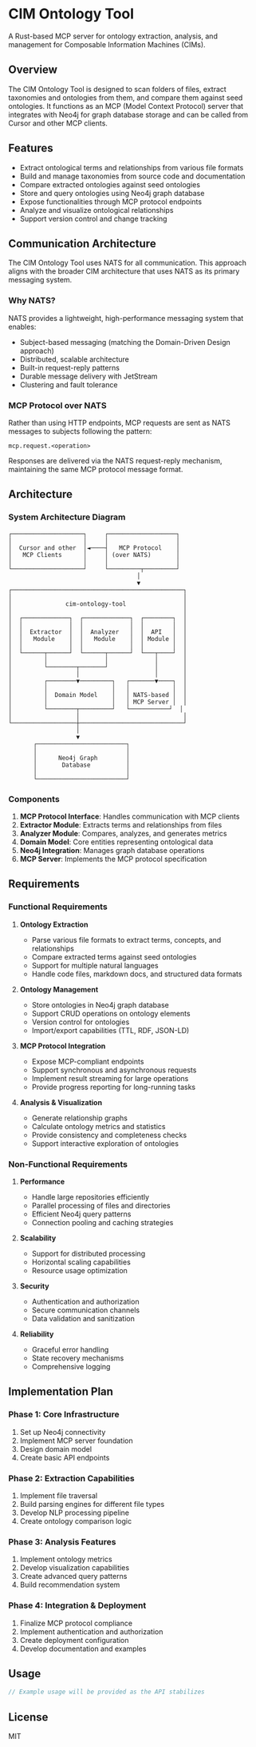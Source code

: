 # CIM Ontology Tool

A Rust-based MCP server for ontology extraction, analysis, and management for Composable Information Machines (CIMs).

## Overview

The CIM Ontology Tool is designed to scan folders of files, extract taxonomies and ontologies from them, and compare them against seed ontologies. It functions as an MCP (Model Context Protocol) server that integrates with Neo4j for graph database storage and can be called from Cursor and other MCP clients.

## Features

- Extract ontological terms and relationships from various file formats
- Build and manage taxonomies from source code and documentation
- Compare extracted ontologies against seed ontologies
- Store and query ontologies using Neo4j graph database
- Expose functionalities through MCP protocol endpoints
- Analyze and visualize ontological relationships
- Support version control and change tracking

## Communication Architecture

The CIM Ontology Tool uses NATS for all communication. This approach aligns with the broader CIM architecture that uses NATS as its primary messaging system.

### Why NATS?

NATS provides a lightweight, high-performance messaging system that enables:

- Subject-based messaging (matching the Domain-Driven Design approach)
- Distributed, scalable architecture
- Built-in request-reply patterns
- Durable message delivery with JetStream
- Clustering and fault tolerance

### MCP Protocol over NATS

Rather than using HTTP endpoints, MCP requests are sent as NATS messages to subjects following the pattern:

```
mcp.request.<operation>
```

Responses are delivered via the NATS request-reply mechanism, maintaining the same MCP protocol message format.

## Architecture

### System Architecture Diagram
```
┌────────────────────┐     ┌───────────────────┐
│                    │     │                   │
│  Cursor and other  │◄────┤   MCP Protocol    │
│   MCP Clients      │     │ (over NATS)       │
│                    │     │                   │
└────────────────────┘     └─────────┬─────────┘
                                    │
                                    ▼
┌────────────────────────────────────────────────┐
│                                                │
│               cim-ontology-tool                │
│                                                │
│  ┌─────────────┐  ┌─────────────┐  ┌────────┐  │
│  │             │  │             │  │        │  │
│  │  Extractor  │  │  Analyzer   │  │  API   │  │
│  │   Module    │  │   Module    │  │ Module │  │
│  │             │  │             │  │        │  │
│  └──────┬──────┘  └──────┬──────┘  └───┬────┘  │
│         │                │             │       │
│         └────────┬───────┘             │       │
│                  │                     │       │
│         ┌────────▼─────────┐   ┌───────▼────┐  │
│         │                  │   │            │  │
│         │  Domain Model    │   │ NATS-based │  │
│         │                  │   │ MCP Server │  │
│         └────────┬─────────┘   └───────────┘  │
│                  │                             │
└──────────────────┼─────────────────────────────┘
                   │
                   ▼
       ┌─────────────────────────┐
       │                         │
       │      Neo4j Graph        │
       │       Database          │
       │                         │
       └─────────────────────────┘
```

### Components

1. **MCP Protocol Interface**: Handles communication with MCP clients
2. **Extractor Module**: Extracts terms and relationships from files
3. **Analyzer Module**: Compares, analyzes, and generates metrics
4. **Domain Model**: Core entities representing ontological data
5. **Neo4j Integration**: Manages graph database operations
6. **MCP Server**: Implements the MCP protocol specification

## Requirements

### Functional Requirements

1. **Ontology Extraction**
   - Parse various file formats to extract terms, concepts, and relationships
   - Compare extracted terms against seed ontologies
   - Support for multiple natural languages
   - Handle code files, markdown docs, and structured data formats

2. **Ontology Management**
   - Store ontologies in Neo4j graph database
   - Support CRUD operations on ontology elements
   - Version control for ontologies
   - Import/export capabilities (TTL, RDF, JSON-LD)

3. **MCP Protocol Integration**
   - Expose MCP-compliant endpoints
   - Support synchronous and asynchronous requests
   - Implement result streaming for large operations
   - Provide progress reporting for long-running tasks

4. **Analysis & Visualization**
   - Generate relationship graphs
   - Calculate ontology metrics and statistics
   - Provide consistency and completeness checks
   - Support interactive exploration of ontologies

### Non-Functional Requirements

1. **Performance**
   - Handle large repositories efficiently
   - Parallel processing of files and directories
   - Efficient Neo4j query patterns
   - Connection pooling and caching strategies

2. **Scalability**
   - Support for distributed processing
   - Horizontal scaling capabilities
   - Resource usage optimization

3. **Security**
   - Authentication and authorization
   - Secure communication channels
   - Data validation and sanitization

4. **Reliability**
   - Graceful error handling
   - State recovery mechanisms
   - Comprehensive logging

## Implementation Plan

### Phase 1: Core Infrastructure
1. Set up Neo4j connectivity
2. Implement MCP server foundation
3. Design domain model
4. Create basic API endpoints

### Phase 2: Extraction Capabilities
1. Implement file traversal
2. Build parsing engines for different file types
3. Develop NLP processing pipeline
4. Create ontology comparison logic

### Phase 3: Analysis Features
1. Implement ontology metrics
2. Develop visualization capabilities
3. Create advanced query patterns
4. Build recommendation system

### Phase 4: Integration & Deployment
1. Finalize MCP protocol compliance
2. Implement authentication and authorization
3. Create deployment configuration
4. Develop documentation and examples

## Usage

```rust
// Example usage will be provided as the API stabilizes
```

## License

MIT 